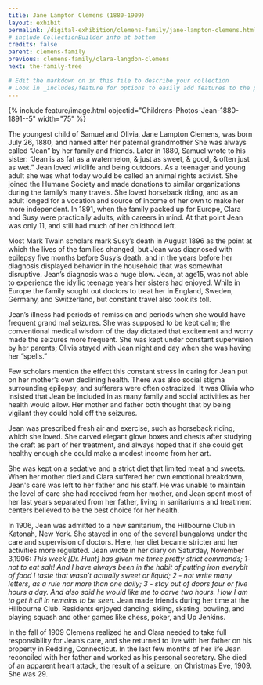 ```yaml
---
title: Jane Lampton Clemens (1880-1909)
layout: exhibit
permalink: /digital-exhibition/clemens-family/jane-lampton-clemens.html
# include CollectionBuilder info at bottom
credits: false
parent: clemens-family
previous: clemens-family/clara-langdon-clemens
next: the-family-tree

# Edit the markdown on in this file to describe your collection
# Look in _includes/feature for options to easily add features to the page
---
```


{% include feature/image.html objectid="Childrens-Photos-Jean-1880-1891--5" width="75" %}

The youngest child of Samuel and Olivia, Jane Lampton Clemens, was born July 26, 1880, and named after her paternal grandmother She was always called “Jean” by her family and friends. Later in 1880, Samuel wrote to his sister: “Jean is as fat as a watermelon, & just as sweet, & good, & often just as wet.” Jean loved wildlife and being outdoors. As a teenager and young adult she was what today would be called an animal rights activist. She joined the Humane Society and made donations to similar organizations during the family’s many travels. She loved horseback riding, and as an adult longed for a vocation and source of income of her own to make her more independent. In 1891, when the family packed up for Europe, Clara and Susy were practically adults‚ with careers in mind. At that point Jean was only 11, and still had much of her childhood left.

Most Mark Twain scholars mark Susy’s death in August 1896 as the point at which the lives of the families changed, but Jean was diagnosed with epilepsy five months before Susy’s death, and in the years before her diagnosis displayed behavior in the household that was somewhat disruptive. Jean’s diagnosis was a huge blow. Jean, at age15, was not able to experience the idyllic teenage years her sisters had enjoyed. While in Europe the family sought out doctors to treat her in England, Sweden, Germany‚ and Switzerland, but constant travel also took its toll.

Jean’s illness had periods of remission and periods when she would have frequent grand mal seizures. She was supposed to be kept calm; the conventional medical wisdom of the day dictated that excitement and worry made the seizures more frequent. She was kept under constant supervision by her parents; Olivia stayed with Jean night and day when she was having her “spells.”

Few scholars mention the effect this constant stress in caring for Jean put on her mother’s own declining health. There was also social stigma surrounding epilepsy, and sufferers were often ostracized. It was Olivia who insisted that Jean be included in as many family and social activities as her health would allow. Her mother and father both thought that by being vigilant they could hold off the seizures.

Jean was prescribed fresh air and exercise, such as horseback riding, which she loved. She carved elegant glove boxes and chests after studying the craft as part of her treatment, and always hoped that if she could get healthy enough she could make a modest income from her art.

She was kept on a sedative and a strict diet that limited meat and sweets. When her mother died and Clara suffered her own emotional breakdown, Jean's care was left to her father and his staff. He was unable to maintain the level of care she had received from her mother, and Jean spent most of her last years separated from her father, living in sanitariums and treatment centers believed to be the best choice for her health. 

In 1906, Jean was admitted to a new sanitarium, the Hillbourne Club in Katonah, New York. She stayed in one of the several bungalows under the care and supervision of doctors. Here, her diet became stricter and her activities more regulated. Jean wrote in her diary on Saturday, November 3,1906: _This week [Dr. Hunt] has given me three pretty strict commands; 1- not to eat salt! And I have always been in the habit of putting iron everybit of food I taste that wasn’t actually sweet or liquid; 2 - not write many letters, as a rule nor more than one daily; 3 - stay out of doors four or five hours a day. And also said he would like me to carve two hours. How I am to get it all in remains to be seen._ Jean made friends during her time at the Hillbourne Club. Residents enjoyed dancing, skiing, skating, bowling, and playing squash and other games like chess, poker, and Up Jenkins.

In the fall of 1909 Clemens realized he and Clara needed to take full responsibility for Jean’s care, and she returned to live with her father on his property in Redding, Connecticut. In the last few months of her life Jean reconciled with her father and worked as his personal secretary. She died of an apparent heart attack, the result of a seizure, on Christmas Eve, 1909. She was 29.
